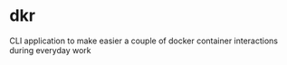 # dkr
CLI application to make easier a couple of docker container interactions during everyday work
